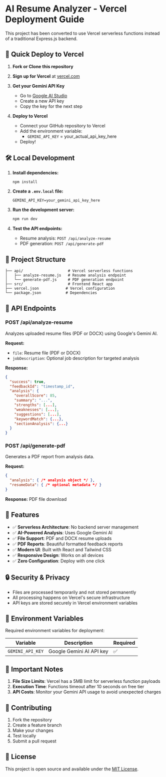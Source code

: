 # AI Resume Analyzer - Vercel Deployment Guide

This project has been converted to use Vercel serverless functions instead of a traditional Express.js backend.

## 🚀 Quick Deploy to Vercel

1. **Fork or Clone this repository**

2. **Sign up for Vercel** at [vercel.com](https://vercel.com)

3. **Get your Gemini API Key**
   - Go to [Google AI Studio](https://makersuite.google.com/app/apikey)
   - Create a new API key
   - Copy the key for the next step

4. **Deploy to Vercel**
   - Connect your GitHub repository to Vercel
   - Add the environment variable:
     - `GEMINI_API_KEY` = your_actual_api_key_here
   - Deploy!

## 🛠 Local Development

1. **Install dependencies:**
   ```bash
   npm install
   ```

2. **Create a `.env.local` file:**
   ```
   GEMINI_API_KEY=your_gemini_api_key_here
   ```

3. **Run the development server:**
   ```bash
   npm run dev
   ```

4. **Test the API endpoints:**
   - Resume analysis: `POST /api/analyze-resume`
   - PDF generation: `POST /api/generate-pdf`

## 📁 Project Structure

```
├── api/                    # Vercel serverless functions
│   ├── analyze-resume.js   # Resume analysis endpoint
│   └── generate-pdf.js     # PDF generation endpoint
├── src/                    # Frontend React app
├── vercel.json            # Vercel configuration
└── package.json           # Dependencies
```

## 🔧 API Endpoints

### POST /api/analyze-resume
Analyzes uploaded resume files (PDF or DOCX) using Google's Gemini AI.

**Request:**
- `file`: Resume file (PDF or DOCX)
- `jobDescription`: Optional job description for targeted analysis

**Response:**
```json
{
  "success": true,
  "feedbackId": "timestamp_id",
  "analysis": {
    "overallScore": 85,
    "summary": "...",
    "strengths": [...],
    "weaknesses": [...],
    "suggestions": [...],
    "keywordMatch": {...},
    "sectionAnalysis": {...}
  }
}
```

### POST /api/generate-pdf
Generates a PDF report from analysis data.

**Request:**
```json
{
  "analysis": { /* analysis object */ },
  "resumeData": { /* optional metadata */ }
}
```

**Response:** PDF file download

## 🌟 Features

- ✅ **Serverless Architecture**: No backend server management
- ✅ **AI-Powered Analysis**: Uses Google Gemini AI
- ✅ **File Support**: PDF and DOCX resume uploads
- ✅ **PDF Reports**: Beautiful formatted feedback reports
- ✅ **Modern UI**: Built with React and Tailwind CSS
- ✅ **Responsive Design**: Works on all devices
- ✅ **Zero Configuration**: Deploy with one click

## 🔒 Security & Privacy

- Files are processed temporarily and not stored permanently
- All processing happens on Vercel's secure infrastructure
- API keys are stored securely in Vercel environment variables

## 📝 Environment Variables

Required environment variables for deployment:

| Variable | Description | Required |
|----------|-------------|----------|
| `GEMINI_API_KEY` | Google Gemini AI API key | ✅ |

## 🚨 Important Notes

1. **File Size Limits**: Vercel has a 5MB limit for serverless function payloads
2. **Execution Time**: Functions timeout after 10 seconds on free tier
3. **API Costs**: Monitor your Gemini API usage to avoid unexpected charges

## 🤝 Contributing

1. Fork the repository
2. Create a feature branch
3. Make your changes
4. Test locally
5. Submit a pull request

## 📄 License

This project is open source and available under the [MIT License](LICENSE).
